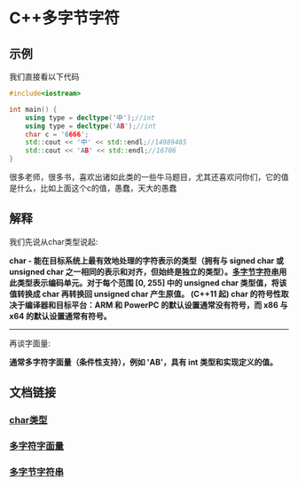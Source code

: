 # C++多字节字符

## 示例



我们直接看以下代码

```c++
#include<iostream>

int main() {
	using type = decltype('中');//int
	using type = decltype('AB');//int
    char c = '6666';
	std::cout << '中' << std::endl;//14989485
	std::cout << 'AB' << std::endl;//16706
}
```

很多老师，很多书，喜欢出诸如此类的一些牛马题目，尤其还喜欢问你们，它的值是什么，比如上面这个c的值，愚蠢，天大的愚蠢



## 解释

我们先说从char类型说起:

**char - 能在目标系统上最有效地处理的字符表示的类型（拥有与 signed char 或 unsigned char 之一相同的表示和对齐，但始终是独立的类型）。[多字节字符串](https://zh.cppreference.com/w/cpp/string/multibyte)用此类型表示编码单元。对于每个范围 [0, 255] 中的 unsigned char 类型值，将该值转换成 char 再转换回 unsigned char 产生原值。 (C++11 起) char 的符号性取决于编译器和目标平台：ARM 和 PowerPC 的默认设置通常没有符号，而 x86 与 x64 的默认设置通常有符号。**

---

再谈字面量:

**通常多字符字面量（条件性支持），例如 'AB'，具有 int 类型和实现定义的值。**



## 文档链接

### [char类型](https://zh.cppreference.com/w/cpp/language/types)

### [多字符字面量](https://zh.cppreference.com/w/cpp/language/character_literal)

### [多字节字符串](https://zh.cppreference.com/w/cpp/string/multibyte)
